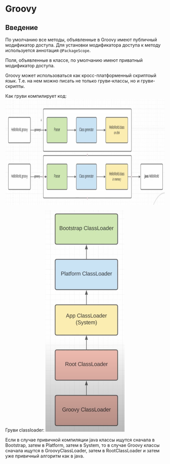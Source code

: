 # Groovy

## Введение
<p>По умолчанию все методы, объявленные в Groovy имеют публичный модификатор доступа. Для установки модификатора доступа
к методу используется аннотация <code>@PackageScope</code>.</p>
<p>Поля, объявленные в классе, по умолчанию имеют приватный модификатор доступа.</p>
<p>Groovy может использоваться как кросс-платформенный скриптоый язык. Т.е. на нем можно писать не только груви-классы,
но и груви-скрипты.</p>
<p>Как груви компилирует код:
<img src="/src/main/resources/images/groovy_compilation.png" style="width:1150px; height: 335px;" title="" alt=""/></p>
<p>Груви classloader:
<img src="/src/main/resources/images/groovy_classloader.png" style="width:250px; height: 700px;" title="" alt=""/></p>
<p>Если в случае привичной компиляции java классы ищутся сначала в Bootstrap, затем в Platform, затем в System, то в 
случае Groovy классы сначала ищутся в GroovyClassLoader, затем в RootClassLoader и затем уже привичный алгоритм как в 
java.</p>